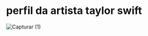 # perfil da artista taylor swift 
![Capturar (1)](https://media.discordapp.net/attachments/940637232912531500/942193244912115712/1644706751111.jpg) 
